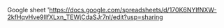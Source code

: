 Google sheet 
'https://docs.google.com/spreadsheets/d/170K6NYlfNXW-2kfHqvHve9IlfXLxn_TEWjCdaSJr7nI/edit?usp=sharing
